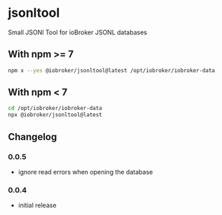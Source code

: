 # jsonltool
Small JSONl Tool for ioBroker JSONL databases

## With npm >= 7

```bash
npm x --yes @iobroker/jsonltool@latest /opt/iobroker/iobroker-data
```

## With npm < 7

```bash
cd /opt/iobroker/iobroker-data
npx @iobroker/jsonltool@latest
```

## Changelog

### 0.0.5
* ignore read errors when opening the database

### 0.0.4
* initial release
